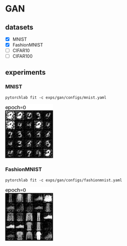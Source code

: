 # GAN
## datasets
- [x] MNIST
- [x] FashionMNIST
- [ ] CIFAR10
- [ ] CIFAR100
## experiments
### MNIST
```shell
pytorchlab fit -c exps/gan/configs/mnist.yaml
```
![alt text](images/mnist.gif)
### FashionMNIST
```shell
pytorchlab fit -c exps/gan/configs/fashionmnist.yaml
```
![alt text](images/fashionmnist.gif)